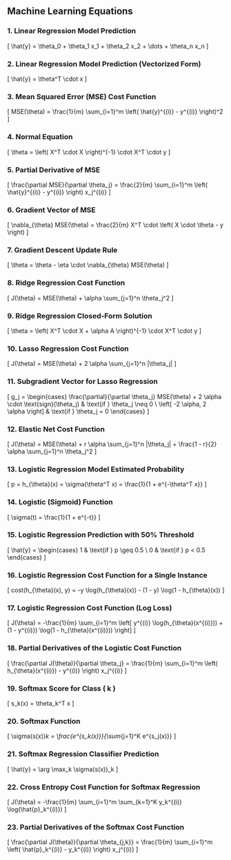 ## Machine Learning Equations

### 1. Linear Regression Model Prediction
\[
\hat{y} = \theta_0 + \theta_1 x_1 + \theta_2 x_2 + \dots + \theta_n x_n
\]

### 2. Linear Regression Model Prediction (Vectorized Form)
\[
\hat{y} = \theta^T \cdot x
\]

### 3. Mean Squared Error (MSE) Cost Function
\[
MSE(\theta) = \frac{1}{m} \sum_{i=1}^m \left( \hat{y}^{(i)} - y^{(i)} \right)^2
\]

### 4. Normal Equation
\[
\theta = \left( X^T \cdot X \right)^{-1} \cdot X^T \cdot y
\]

### 5. Partial Derivative of MSE
\[
\frac{\partial MSE}{\partial \theta_j} = \frac{2}{m} \sum_{i=1}^m \left( \hat{y}^{(i)} - y^{(i)} \right) x_j^{(i)}
\]

### 6. Gradient Vector of MSE
\[
\nabla_{\theta} MSE(\theta) = \frac{2}{m} X^T \cdot \left( X \cdot \theta - y \right)
\]

### 7. Gradient Descent Update Rule
\[
\theta = \theta - \eta \cdot \nabla_{\theta} MSE(\theta)
\]

### 8. Ridge Regression Cost Function
\[
J(\theta) = MSE(\theta) + \alpha \sum_{j=1}^n \theta_j^2
\]

### 9. Ridge Regression Closed-Form Solution
\[
\theta = \left( X^T \cdot X + \alpha A \right)^{-1} \cdot X^T \cdot y
\]

### 10. Lasso Regression Cost Function
\[
J(\theta) = MSE(\theta) + 2 \alpha \sum_{j=1}^n |\theta_j|
\]

### 11. Subgradient Vector for Lasso Regression
\[
g_j = \begin{cases} 
    \frac{\partial}{\partial \theta_j} MSE(\theta) + 2 \alpha \cdot \text{sign}(\theta_j) & \text{if } \theta_j \neq 0 \\
    \left[ -2 \alpha, 2 \alpha \right] & \text{if } \theta_j = 0
\end{cases}
\]

### 12. Elastic Net Cost Function
\[
J(\theta) = MSE(\theta) + r \alpha \sum_{j=1}^n |\theta_j| + \frac{1 - r}{2} \alpha \sum_{j=1}^n \theta_j^2
\]

### 13. Logistic Regression Model Estimated Probability
\[
p = h_{\theta}(x) = \sigma(\theta^T x) = \frac{1}{1 + e^{-\theta^T x}}
\]

### 14. Logistic (Sigmoid) Function
\[
\sigma(t) = \frac{1}{1 + e^{-t}}
\]

### 15. Logistic Regression Prediction with 50% Threshold
\[
\hat{y} = \begin{cases} 
1 & \text{if } p \geq 0.5 \\
0 & \text{if } p < 0.5
\end{cases}
\]

### 16. Logistic Regression Cost Function for a Single Instance
\[
cost(h_{\theta}(x), y) = -y \log(h_{\theta}(x)) - (1 - y) \log(1 - h_{\theta}(x))
\]

### 17. Logistic Regression Cost Function (Log Loss)
\[
J(\theta) = -\frac{1}{m} \sum_{i=1}^m \left[ y^{(i)} \log(h_{\theta}(x^{(i)})) + (1 - y^{(i)}) \log(1 - h_{\theta}(x^{(i)})) \right]
\]

### 18. Partial Derivatives of the Logistic Cost Function
\[
\frac{\partial J(\theta)}{\partial \theta_j} = \frac{1}{m} \sum_{i=1}^m \left( h_{\theta}(x^{(i)}) - y^{(i)} \right) x_j^{(i)}
\]

### 19. Softmax Score for Class \( k \)
\[
s_k(x) = \theta_k^T x
\]

### 20. Softmax Function
\[
\sigma(s(x))_k = \frac{e^{s_k(x)}}{\sum_{j=1}^K e^{s_j(x)}}
\]

### 21. Softmax Regression Classifier Prediction
\[
\hat{y} = \arg \max_k \sigma(s(x))_k
\]

### 22. Cross Entropy Cost Function for Softmax Regression
\[
J(\theta) = -\frac{1}{m} \sum_{i=1}^m \sum_{k=1}^K y_k^{(i)} \log(\hat{p}_k^{(i)})
\]

### 23. Partial Derivatives of the Softmax Cost Function
\[
\frac{\partial J(\theta)}{\partial \theta_{j,k}} = \frac{1}{m} \sum_{i=1}^m \left( \hat{p}_k^{(i)} - y_k^{(i)} \right) x_j^{(i)}
\]
